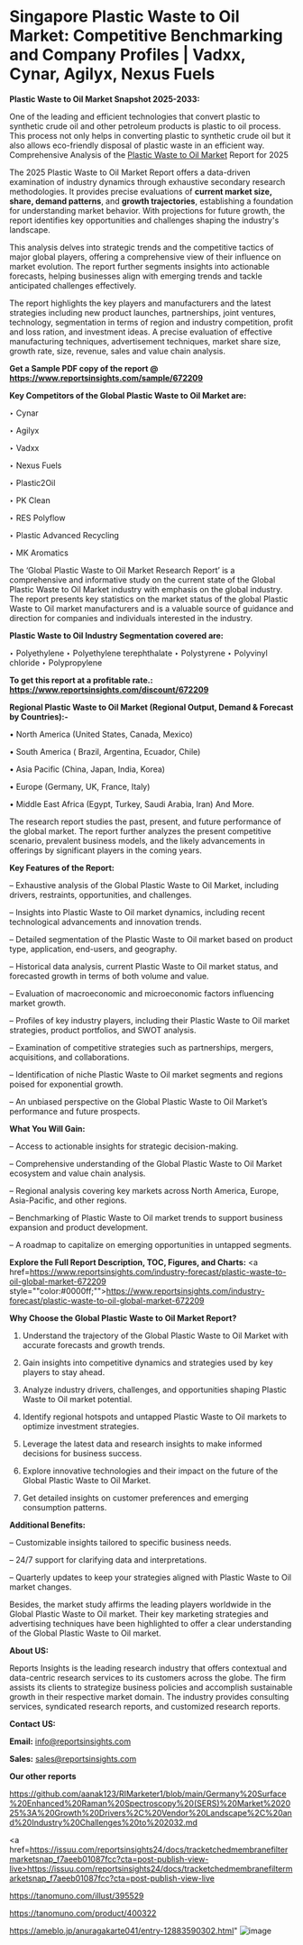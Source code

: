 # Singapore Plastic Waste to Oil Market: Competitive Benchmarking and Company Profiles | Vadxx, Cynar, Agilyx, Nexus Fuels

<strong>Plastic Waste to Oil Market Snapshot 2025-2033:</strong>

One of the leading and efficient technologies that convert plastic to synthetic crude oil and other petroleum products is plastic to oil process. This process not only helps in converting plastic to synthetic crude oil but it also allows eco-friendly disposal of plastic waste in an efficient way. Comprehensive Analysis of the <a href=https://www.reportsinsights.com/sample/672209>Plastic Waste to Oil Market</a> Report for 2025

The 2025 Plastic Waste to Oil Market Report offers a data-driven examination of industry dynamics through exhaustive secondary research methodologies. It provides precise evaluations of <strong>current market size, share, demand patterns</strong>, and <strong>growth trajectories</strong>, establishing a foundation for understanding market behavior. With projections for future growth, the report identifies key opportunities and challenges shaping the industry's landscape.

This analysis delves into strategic trends and the competitive tactics of major global players, offering a comprehensive view of their influence on market evolution. The report further segments insights into actionable forecasts, helping businesses align with emerging trends and tackle anticipated challenges effectively.

The report highlights the key players and manufacturers and the latest strategies including new product launches, partnerships, joint ventures, technology, segmentation in terms of region and industry competition, profit and loss ration, and investment ideas. A precise evaluation of effective manufacturing techniques, advertisement techniques, market share size, growth rate, size, revenue, sales and value chain analysis.

<strong>Get a Sample PDF copy of the report @ <a href=https://www.reportsinsights.com/sample/672209 style=color:#0000ff;>https://www.reportsinsights.com/sample/672209</a></strong>

<strong>Key Competitors of the Global Plastic Waste to Oil Market are:</strong>

‣ Cynar

‣ Agilyx

‣ Vadxx

‣ Nexus Fuels

‣ Plastic2Oil

‣ PK Clean

‣ RES Polyflow

‣ Plastic Advanced Recycling

‣ MK Aromatics

The ‘Global Plastic Waste to Oil Market Research Report’ is a comprehensive and informative study on the current state of the Global Plastic Waste to Oil Market industry with emphasis on the global industry. The report presents key statistics on the market status of the global Plastic Waste to Oil market manufacturers and is a valuable source of guidance and direction for companies and individuals interested in the industry.

<strong>Plastic Waste to Oil Industry Segmentation covered are:</strong>

‣ Polyethylene
‣ Polyethylene terephthalate
‣ Polystyrene
‣ Polyvinyl chloride
‣ Polypropylene

<strong>To get this report at a profitable rate.: <a href=https://www.reportsinsights.com/discount/672209 style=color:#0000ff;>https://www.reportsinsights.com/discount/672209</a></strong>

<strong>Regional Plastic Waste to Oil Market (Regional Output, Demand &amp; Forecast by Countries):-</strong>

• North America (United States, Canada, Mexico)

• South America ( Brazil, Argentina, Ecuador, Chile)

• Asia Pacific (China, Japan, India, Korea)

• Europe (Germany, UK, France, Italy)

• Middle East Africa (Egypt, Turkey, Saudi Arabia, Iran) And More.

The research report studies the past, present, and future performance of the global market. The report further analyzes the present competitive scenario, prevalent business models, and the likely advancements in offerings by significant players in the coming years.

<strong>Key Features of the Report:</strong>

– Exhaustive analysis of the Global Plastic Waste to Oil Market, including drivers, restraints, opportunities, and challenges.

– Insights into Plastic Waste to Oil market dynamics, including recent technological advancements and innovation trends.

– Detailed segmentation of the Plastic Waste to Oil market based on product type, application, end-users, and geography.

– Historical data analysis, current Plastic Waste to Oil market status, and forecasted growth in terms of both volume and value.

– Evaluation of macroeconomic and microeconomic factors influencing market growth.

– Profiles of key industry players, including their Plastic Waste to Oil market strategies, product portfolios, and SWOT analysis.

– Examination of competitive strategies such as partnerships, mergers, acquisitions, and collaborations.

– Identification of niche Plastic Waste to Oil market segments and regions poised for exponential growth.

– An unbiased perspective on the Global Plastic Waste to Oil Market’s performance and future prospects.

<strong>What You Will Gain:</strong>

– Access to actionable insights for strategic decision-making.

– Comprehensive understanding of the Global Plastic Waste to Oil Market ecosystem and value chain analysis.

– Regional analysis covering key markets across North America, Europe, Asia-Pacific, and other regions.

– Benchmarking of Plastic Waste to Oil market trends to support business expansion and product development.

– A roadmap to capitalize on emerging opportunities in untapped segments.

<strong>Explore the Full Report Description, TOC, Figures, and Charts:</strong>
<a href=https://www.reportsinsights.com/industry-forecast/plastic-waste-to-oil-global-market-672209 style=""color:#0000ff;"">https://www.reportsinsights.com/industry-forecast/plastic-waste-to-oil-global-market-672209</a>

<strong>Why Choose the Global Plastic Waste to Oil Market Report?</strong>

1. Understand the trajectory of the Global Plastic Waste to Oil Market with accurate forecasts and growth trends.

2. Gain insights into competitive dynamics and strategies used by key players to stay ahead.

3. Analyze industry drivers, challenges, and opportunities shaping Plastic Waste to Oil market potential.

4. Identify regional hotspots and untapped Plastic Waste to Oil markets to optimize investment strategies.

5. Leverage the latest data and research insights to make informed decisions for business success.

6. Explore innovative technologies and their impact on the future of the Global Plastic Waste to Oil Market.

7. Get detailed insights on customer preferences and emerging consumption patterns.

<strong>Additional Benefits:</strong>

– Customizable insights tailored to specific business needs.

– 24/7 support for clarifying data and interpretations.

– Quarterly updates to keep your strategies aligned with Plastic Waste to Oil market changes.

Besides, the market study affirms the leading players worldwide in the Global Plastic Waste to Oil market. Their key marketing strategies and advertising techniques have been highlighted to offer a clear understanding of the Global Plastic Waste to Oil market.

<strong><strong>About US</strong>:</strong>

Reports Insights is the leading research industry that offers contextual and data-centric research services to its customers across the globe. The firm assists its clients to strategize business policies and accomplish sustainable growth in their respective market domain. The industry provides consulting services, syndicated research reports, and customized research reports.

<strong>Contact US:</strong>

<p class=><b>Email:</b> <a href=mailto:info@reportsinsights.com>info@reportsinsights.com</a></p>
<p class=><b>Sales:</b> <a href=mailto:sales@reportsinsights.com>sales@reportsinsights.com</a></p>

<strong>Our other reports</strong>

<a href=https://github.com/aanak123/RIMarketer1/blob/main/Germany%20Surface%20Enhanced%20Raman%20Spectroscopy%20(SERS)%20Market%202025%3A%20Growth%20Drivers%2C%20Vendor%20Landscape%2C%20and%20Industry%20Challenges%20to%202032.md>https://github.com/aanak123/RIMarketer1/blob/main/Germany%20Surface%20Enhanced%20Raman%20Spectroscopy%20(SERS)%20Market%202025%3A%20Growth%20Drivers%2C%20Vendor%20Landscape%2C%20and%20Industry%20Challenges%20to%202032.md</a>

<a href=https://issuu.com/reportsinsights24/docs/tracketchedmembranefiltermarketsnap_f7aeeb01087fcc?cta=post-publish-view-live>https://issuu.com/reportsinsights24/docs/tracketchedmembranefiltermarketsnap_f7aeeb01087fcc?cta=post-publish-view-live</a>

<a href=https://tanomuno.com/illust/395529>https://tanomuno.com/illust/395529</a>

<a href=https://tanomuno.com/product/400322>https://tanomuno.com/product/400322</a>

<a href=https://ameblo.jp/anuragakarte041/entry-12883590302.html>https://ameblo.jp/anuragakarte041/entry-12883590302.html</a>"
![image](https://github.com/user-attachments/assets/48f31573-120d-4b63-8664-0291594ee41b)
